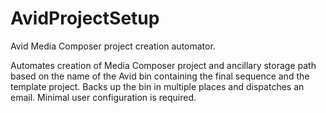 # AvidProjectSetup
Avid Media Composer project creation automator.

Automates creation of Media Composer project and ancillary storage path based on the name of the Avid bin containing the final sequence and the template project. Backs up the bin in multiple places and dispatches an email. Minimal user configuration is required.
